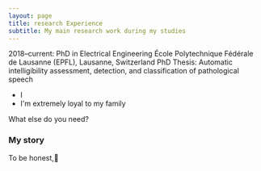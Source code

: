 ```yaml
---
layout: page
title: research Experience
subtitle: My main research work during my studies
---
```



2018–current: PhD in Electrical Engineering
École Polytechnique Fédérale de Lausanne (EPFL), Lausanne, Switzerland
PhD Thesis: Automatic intelligibility assessment, detection, and classification of pathological speech


- I 
- I'm extremely loyal to my family

What else do you need?

### My story

To be honest,:orange_book:
